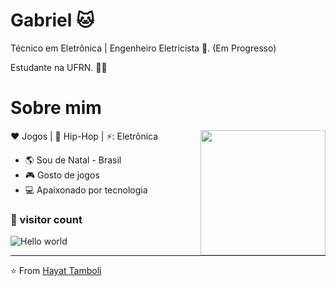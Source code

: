 



# Gabriel 🐱
<p align="left">
Técnico em Eletrônica | Engenheiro Eletricista 🔌. (Em Progresso)

Estudante na UFRN. :man_technologist: </p>


# Sobre mim
<img align="right" width="200" height="200" src="https://media.tenor.com/j14S2jclUA8AAAAC/street-fighter-sf3.gif"> 

:heart: Jogos | :black_heart: Hip-Hop | ⚡: Eletrônica

- :earth_americas: Sou de Natal - Brasil
- :video_game: Gosto de jogos
- 💻 Apaixonado por tecnologia 


### 👀 visitor count

<img src="https://profile-counter.glitch.me/hayat-tamboli/count.svg" alt="Hello world" />

<hr />


⭐ From [Hayat Tamboli](https://github.com/hayat-tamboli)
